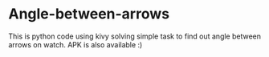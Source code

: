 # Angle-between-arrows 
This is python code using kivy solving simple task to find out angle between arrows on watch. 
APK is also available :)
